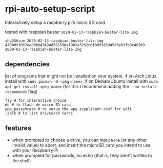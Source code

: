 # rpi-auto-setup-script
Interactively setup a raspberry pi's micro SD card

tested with raspbian buster `2020-02-13-raspbian-buster-lite.img`

```
sha256sum 2020-02-13-raspbian-buster-lite.img
4700d93867eed0b047494d381590a1901a32b2c0f8d95d8d45d6e63fb8c46969  2020-02-13-raspbian-buster-lite.img
```

## dependencies

list of programs that might not be installed on your system, if on Arch Linux, install with `sudo pacman -S <pkg-name>`, if on Debian/Ubuntu install with `sudo apt-get install <pkg-name>` (for this I recommend adding the `--no-install-recommends` flag)

```
fzy # for interactive choice
dd # to flash de micro SD card
wpa_passphrase # to setup the wpa_supplicant.conf for wifi
lsblk # to list drives/sd cards
```

## features

- when prompted to choose a drive, you can input `None` (or any other invalid value) to abort, and insert the microSD card you intend to use with your Raspberry Pi
- when prompted for passwords, no echo (that is, they aren't written to the shell)
